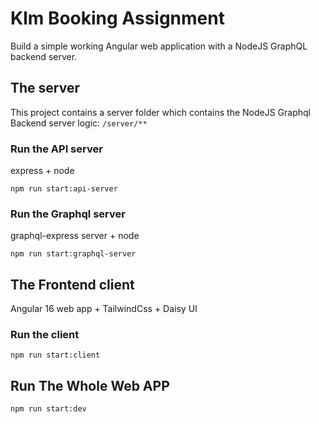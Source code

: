 # Klm Booking Assignment

Build a simple working Angular web application with a NodeJS GraphQL backend server.

## The server
This project contains a server folder which contains the NodeJS Graphql Backend server logic:
`/server/**`

### Run the API server
express + node 

`npm run start:api-server`

### Run the Graphql server
graphql-express server + node

`npm run start:graphql-server`

## The Frontend client
Angular 16 web app + TailwindCss + Daisy UI

### Run the client
`npm run start:client`

## Run The Whole Web APP
`npm run start:dev`


